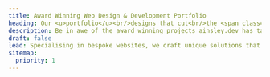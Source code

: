 ```yaml
---
title: Award Winning Web Design & Development Portfolio
heading: Our <u>portfolio</u><br/>designs that cut<br/>the <span class="type-serif">mustard*</span>
description: Be in awe of the award winning projects ainsley.dev has taken on and learn how we helped businesses increase their revenue by crafting stunning designs.
draft: false
lead: Specialising in bespoke websites, we craft unique solutions that elevate your online presence. We take pride in looking after clients from diverse industries in Kent, London and worldwide with our custom web design services. Here are some of the customer visions we’ve brought to life on digital canvas.
sitemap:
  priority: 1
---
```

